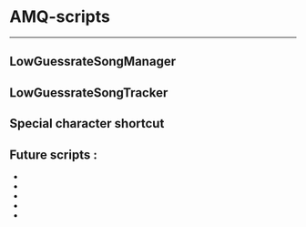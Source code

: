 # AMQ-scripts
---
LowGuessrateSongManager
---
LowGuessrateSongTracker
---
Special character shortcut
---
Future scripts : 
-
-
-
-
-
-
